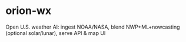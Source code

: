 # orion-wx
Open U.S. weather AI: ingest NOAA/NASA, blend NWP+ML+nowcasting (optional solar/lunar), serve API &amp; map UI
